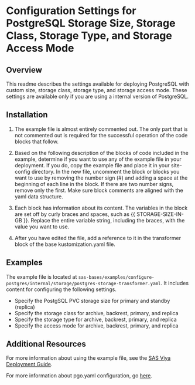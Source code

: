 # Configuration Settings for PostgreSQL Storage Size, Storage Class, Storage Type, and Storage Access Mode

## Overview

This readme describes the settings available for deploying PostgreSQL with
custom size, storage class, storage type, and storage access mode. These
settings are available only if you are using a internal version of PostgreSQL.

## Installation

1. The example file is almost entirely commented out. The only part that is not
   commented out is required for the successful operation of the code blocks
   that follow.

2. Based on the following description of the blocks of code included in the
   example, determine if you want to use any of the example file in your
   deployment. If you do, copy the example file and place it in your
   site-config directory. In the new file, uncomment the block or blocks you
   want to use by removing the number sign (#) and adding a space at the
   beginning of each line in the block. If there are two number signs, remove
   only the first. Make sure block comments are aligned with the yaml data
   structure.

3. Each block has information about its content. The variables in the block are
   set off by curly braces and spaces, such as {{ STORAGE-SIZE-IN-GB }}.
   Replace the entire variable string, including the braces, with the value
   you want to use.

4. After you have edited the file, add a reference to it in the transformer
block of the base kustomization.yaml file.

## Examples

The example file is located at
`sas-bases/examples/configure-postgres/internal/storage/postgres-storage-transformer.yaml`.
It includes content for configuring the following settings.

* Specify the PostgSQL PVC storage size for primary and standby (replica)
* Specify the storage class for archive, backrest, primary, and replica
* Specify the storage type for archive, backrest, primary, and replica
* Specify the access mode for archive, backrest, primary, and replica

## Additional Resources

For more information about using the example file, see the
[SAS Viya Deployment Guide](http://documentation.sas.com/?softwareId=mysas&softwareVersion=prod&docsetId=dplyml0phy0dkr&docsetTarget=titlepage.htm).

For more information about pgo.yaml configuration, go
[here](https://access.crunchydata.com/documentation/postgres-operator/4.2.2/configuration/pgo-yaml-configuration/).